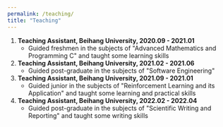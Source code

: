 ```yaml
---
permalink: /teaching/
title: "Teaching"
---
```



<ol>
    <li><strong>Teaching Assistant, Beihang University, 2020.09 - 2021.01</strong>
        <ul>
            <li>Guided freshmen in the subjects of "Advanced Mathematics and Programming C" and taught some learning skills</li>
        </ul>
    </li>
    <li><strong>Teaching Assistant, Beihang University, 2021.02 - 2021.06</strong>
        <ul>
            <li>Guided post-graduate in the subjects of "Software Engineering"</li>
        </ul>
    </li>
    <li><strong>Teaching Assistant, Beihang University, 2021.09 - 2021.01</strong>
        <ul>
            <li>Guided junior in the subjects of "Reinforcement Learning and its Application" and taught some learning and practical skills</li>
        </ul>
    </li>
    <li><strong>Teaching Assistant, Beihang University, 2022.02 - 2022.04</strong>
        <ul>
            <li>Guided post-graduate in the subjects of "Scientific Writing and Reporting" and taught some writing skills</li>
        </ul>
    </li>
</ol>